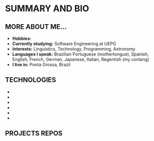 # SUMMARY AND BIO

## MORE ABOUT ME...
- **Hobbies:**
- **Currently studying:** Software Engineering at UEPG
- **Interests:** Linguistics, Technology, Programming, Astronomy
- **Languages I speak:** Brazilian Portuguese (mothertongue), Spanish, English, French, German, Japanese, Italian, Regentish (my conlang)
- **I live in:** Ponta Grossa, Brazil

## TECHNOLOGIES 
- <img src="" width="" height=""/> 
- <img src="" width="" height=""/> 
- <img src="" width="" height=""/> 
- <img src="" width="" height=""/> 
- <img src="" width="" height=""/> 
- <img src="" width="" height=""/> 

## PROJECTS REPOS
